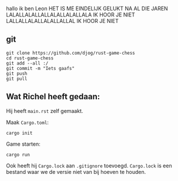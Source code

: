 hallo ik ben Leon
HET IS ME EINDELIJK GELUKT NA AL DIE JAREN
LALALLALALLALLALALLALALLALA IK HOOR JE NIET LALLALLALALLALALLALLAL IK HOOR JE NIET


## git

```
git clone https://github.com/djog/rust-game-chess
cd rust-game-chess
git add --all :/
git commit -m "Iets gaafs"
git push
git pull
```

## Wat Richel heeft gedaan:

Hij heeft `main.rst` zelf gemaakt.

Maak `Cargo.toml`:

```
cargo init
```

Game starten:

```
cargo run
```

Ook heeft hij `Cargo.lock` aan `.gitignore` toevoegd. `Cargo.lock`
is een bestand waar we de versie niet van bij hoeven te houden.

